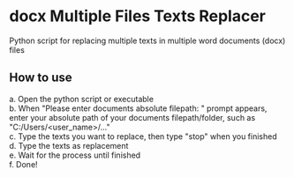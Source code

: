 # docx Multiple Files Texts Replacer
Python script for replacing multiple texts in multiple word documents (docx) files  
  
## How to use  
a. Open the python script or executable  
b. When "Please enter documents absolute filepath: " prompt appears, enter your absolute path of your documents filepath/folder, such as "C:/Users/<user_name>/..."  
c. Type the texts you want to replace, then type "stop" when you finished  
d. Type the texts as replacement  
e. Wait for the process until finished  
f. Done!
